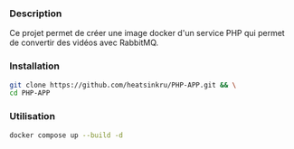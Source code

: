 ### Description

Ce projet permet de créer une image docker d'un service PHP qui permet de convertir des vidéos avec RabbitMQ.

### Installation

```bash
git clone https://github.com/heatsinkru/PHP-APP.git && \
cd PHP-APP
```

### Utilisation

```bash
docker compose up --build -d
```